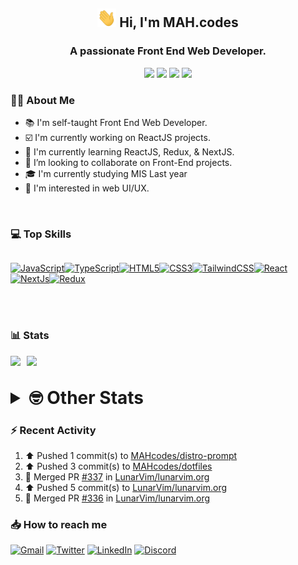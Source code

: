 <h2 align="center"><img src="./Hi.gif" width="30px" height="30px"> Hi, I'm MAH.codes</h2>

<h3 align="center">A passionate Front End Web Developer.</h3>

<div align="center">
  <a href="https://www.linux.org"><img src="https://img.shields.io/badge/OS-Linux-e06c75?style=for-the-badge&logoColor=7287fd&logo=linux&color=7287fd&labelColor=1E1E2E" /></a>
	<a href="https://archlinux.org"><img src="https://img.shields.io/badge/DISTRO-Arch-56b6c2?style=for-the-badge&logo=arch-linux&logoColor=7287fd&color=7287fd&labelColor=1E1E2E" /></a>
	<a href="https://dwm.suckless.org"><img src="https://img.shields.io/badge/WM-DWM-005577?style=for-the-badge&logo=dwm&color=7287fd&logoColor=7287fd&labelColor=1E1E2E" /></a>
	<a href="https://neovim.io"><img src="https://img.shields.io/badge/IDE-Neovim-98c379?style=for-the-badge&logo=neovim&color=7287fd&logoColor=7287fd&labelColor=1E1E2E" /></a>
</div>

### :man_technologist: About Me

- :books: I'm self-taught Front End Web Developer.
- :ballot_box_with_check: I'm currently working on ReactJS projects.
- :dart: I'm currently learning ReactJS, Redux, & NextJS.
- :eyes: I’m looking to collaborate on Front-End projects.
- :mortar_board: I'm currently studying MIS Last year
- :art: I'm interested in web UI/UX.

<br>

### :computer: Top Skills

<div style="display:flex;">

<a href="https://developer.mozilla.org/en-US/docs/Web/JavaScript" target="_blank" rel="noreferrer"><img
    src="https://raw.githubusercontent.com/danielcranney/readme-generator/main/public/icons/skills/javascript-colored.svg"
    width="36" height="36" alt="JavaScript" /></a><a href="https://www.typescriptlang.org/" target="_blank"
  rel="noreferrer"><img
    src="https://raw.githubusercontent.com/danielcranney/readme-generator/main/public/icons/skills/typescript-colored.svg"
    width="36" height="36" alt="TypeScript" /></a><a href="https://developer.mozilla.org/en-US/docs/Glossary/HTML5"
  target="_blank" rel="noreferrer"><img
    src="https://raw.githubusercontent.com/danielcranney/readme-generator/main/public/icons/skills/html5-colored.svg"
    width="36" height="36" alt="HTML5" /></a><a href="https://www.w3.org/TR/CSS/#css" target="_blank"
  rel="noreferrer"><img
    src="https://raw.githubusercontent.com/danielcranney/readme-generator/main/public/icons/skills/css3-colored.svg"
    width="36" height="36" alt="CSS3" /></a><a href="https://tailwindcss.com/" target="_blank" rel="noreferrer"><img
    src="https://raw.githubusercontent.com/danielcranney/readme-generator/main/public/icons/skills/tailwindcss-colored.svg"
    width="36" height="36" alt="TailwindCSS" /></a><a href="https://reactjs.org/" target="_blank" rel="noreferrer"><img
    src="https://raw.githubusercontent.com/danielcranney/readme-generator/main/public/icons/skills/react-colored.svg"
    width="36" height="36" alt="React" /></a><a href="https://nextjs.org/docs" target="_blank" rel="noreferrer"><img
    src="https://raw.githubusercontent.com/danielcranney/readme-generator/main/public/icons/skills/nextjs-colored.svg"
    width="36" height="36" alt="NextJs" /></a><a href="https://redux.js.org/" target="_blank" rel="noreferrer"><img
    src="https://raw.githubusercontent.com/danielcranney/readme-generator/main/public/icons/skills/redux-colored.svg"
    width="36" height="36" alt="Redux" /></a>

</div>

<br>
<br>

### :bar_chart: Stats

<img src="https://github-readme-stats.vercel.app/api?username=MAHcodes&show_icons=true&locale=en" width="49%" /><span style="display:inline-block;width:2%"></span><img src="https://github-readme-streak-stats.herokuapp.com/?user=MAHcodes&" width="49%" />

<br>

<details>
<summary style="font-size: 1.75rem; font-weight: bold;"><strong style="font-size: 1.75rem; font-weight: bold;"> 🤓 Other Stats </strong></summary>

<a href="https://www.github.com/mahcodes"><img src="https://komarev.com/ghpvc/?username=MAHcodes&style=for-the-badge" alt="MAHcodes github profile views" /></a>
<a href="https://wakatime.com/@44eeab2c-51f5-4574-a918-82e5b17d9c49"><img src="https://wakatime.com/badge/user/44eeab2c-51f5-4574-a918-82e5b17d9c49.svg?style=for-the-badge" alt="Total time coded since Jun 29 2022" /></a>

<!--START_SECTION:waka-->
![Lines of code](https://img.shields.io/badge/From%20Hello%20World%20I%27ve%20Written-255%20Thousand%20lines%20of%20code-blue)

**🐱 My GitHub Data** 

> 🏆 56 Contributions in the Year 2023
 > 
> 📦 341.1 kB Used in GitHub's Storage 
 > 
> 💼 Opted to Hire
 > 
> 📜 25 Public Repositories 
 > 
> 🔑 8 Private Repositories  
 > 
**I'm a Night 🦉** 

```text
🌞 Morning    146 commits    ███░░░░░░░░░░░░░░░░░░░░░░   14.72% 
🌆 Daytime    246 commits    ██████░░░░░░░░░░░░░░░░░░░   24.8% 
🌃 Evening    400 commits    ██████████░░░░░░░░░░░░░░░   40.32% 
🌙 Night      200 commits    █████░░░░░░░░░░░░░░░░░░░░   20.16%

```
📅 **I'm Most Productive on Monday** 

```text
Monday       171 commits    ████░░░░░░░░░░░░░░░░░░░░░   17.24% 
Tuesday      150 commits    ███░░░░░░░░░░░░░░░░░░░░░░   15.12% 
Wednesday    122 commits    ███░░░░░░░░░░░░░░░░░░░░░░   12.3% 
Thursday     118 commits    ███░░░░░░░░░░░░░░░░░░░░░░   11.9% 
Friday       106 commits    ██░░░░░░░░░░░░░░░░░░░░░░░   10.69% 
Saturday     167 commits    ████░░░░░░░░░░░░░░░░░░░░░   16.83% 
Sunday       158 commits    ████░░░░░░░░░░░░░░░░░░░░░   15.93%

```


📊 **This Week I Spent My Time On** 

```text
⌚︎ Time Zone: Asia/Beirut

💬 Programming Languages: 
sh                       6 hrs 40 mins       █████░░░░░░░░░░░░░░░░░░░░   21.89% 
Markdown                 4 hrs 14 mins       ███░░░░░░░░░░░░░░░░░░░░░░   13.9% 
Bash                     3 hrs 24 mins       ██░░░░░░░░░░░░░░░░░░░░░░░   11.18% 
JavaScript               2 hrs 40 mins       ██░░░░░░░░░░░░░░░░░░░░░░░   8.75% 
Other                    2 hrs 39 mins       ██░░░░░░░░░░░░░░░░░░░░░░░   8.73%

🔥 Editors: 
Neovim                   30 hrs 28 mins      █████████████████████████   100.0%

🐱‍💻 Projects: 
dotfiles                 13 hrs 49 mins      ███████████░░░░░░░░░░░░░░   45.38% 
zapzsh.org               4 hrs 18 mins       ███░░░░░░░░░░░░░░░░░░░░░░   14.13% 
vimwiki                  3 hrs 57 mins       ███░░░░░░░░░░░░░░░░░░░░░░   12.97% 
website                  3 hrs 8 mins        ██░░░░░░░░░░░░░░░░░░░░░░░   10.28% 
lunarvim.org             1 hr 51 mins        █░░░░░░░░░░░░░░░░░░░░░░░░   6.08%

💻 Operating System: 
Linux                    30 hrs 28 mins      █████████████████████████   100.0%

```

**I Mostly Code in JavaScript** 

```text
JavaScript               14 repos            █████████████░░░░░░░░░░░░   51.85% 
Python                   3 repos             ██░░░░░░░░░░░░░░░░░░░░░░░   11.11% 
HTML                     2 repos             █░░░░░░░░░░░░░░░░░░░░░░░░   7.41% 
PHP                      2 repos             █░░░░░░░░░░░░░░░░░░░░░░░░   7.41% 
TypeScript               2 repos             █░░░░░░░░░░░░░░░░░░░░░░░░   7.41%

```



 Last Updated on 10/01/2023 18:44:51 UTC
<!--END_SECTION:waka-->

</details>

### :zap: Recent Activity

<!--RECENT_ACTIVITY:start-->
1. ⬆️ Pushed 1 commit(s) to [MAHcodes/distro-prompt](https://github.com/MAHcodes/distro-prompt)<br>
2. ⬆️ Pushed 3 commit(s) to [MAHcodes/dotfiles](https://github.com/MAHcodes/dotfiles)<br>
3. 🎉 Merged PR [#337](https://github.com/LunarVim/lunarvim.org/pull/337) in [LunarVim/lunarvim.org](https://github.com/LunarVim/lunarvim.org)<br>
4. ⬆️ Pushed 5 commit(s) to [LunarVim/lunarvim.org](https://github.com/LunarVim/lunarvim.org)<br>
5. 🎉 Merged PR [#336](https://github.com/LunarVim/lunarvim.org/pull/336) in [LunarVim/lunarvim.org](https://github.com/LunarVim/lunarvim.org)<br>
<!--RECENT_ACTIVITY:end-->

### :inbox_tray: How to reach me

[![Gmail](https://img.shields.io/badge/Gmail-D14836?style=for-the-badge&logo=gmail&logoColor=white)](mailto:mahdotcodes@gmail.com)
[![Twitter](https://img.shields.io/badge/Twitter-1DA1F2?style=for-the-badge&logo=twitter&logoColor=white)](https://twitter.com/MAHcodes)
[![LinkedIn](https://img.shields.io/badge/LinkedIn-0077B5?style=for-the-badge&logo=linkedin&logoColor=white)](https://www.linkedin.com/in/mah-codes-66b0671b7/)
[![Discord](https://img.shields.io/badge/Discord-7289DA?style=for-the-badge&logo=discord&logoColor=white)](https://discord.com/users/404595695195258880)
